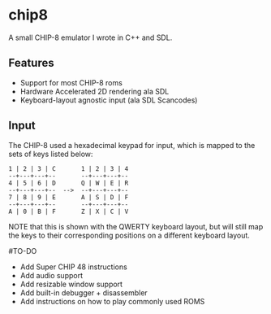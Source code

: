 # chip8
A small CHIP-8 emulator I wrote in C++ and SDL.

Features
------------
- Support for most CHIP-8 roms
- Hardware Accelerated 2D rendering ala SDL
- Keyboard-layout agnostic input (ala SDL Scancodes)

Input
------------
The CHIP-8 used a hexadecimal keypad for input, which is mapped to the sets of keys listed below:    
    
    1 | 2 | 3 | C       1 | 2 | 3 | 4
    --+---+---+--       --+---+---+--
    4 | 5 | 6 | D       Q | W | E | R
    --+---+---+--  -->  --+---+---+--
    7 | 8 | 9 | E       A | S | D | F
    --+---+---+--       --+---+---+--
    A | 0 | B | F       Z | X | C | V

NOTE that this is shown with the QWERTY keyboard layout, but will still map the keys to their corresponding positions on a different keyboard layout.

#TO-DO
- Add Super CHIP 48 instructions
- Add audio support
- Add resizable window support
- Add built-in debugger + disassembler
- Add instructions on how to play commonly used ROMS
